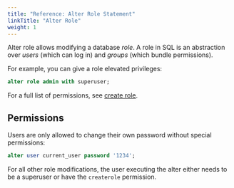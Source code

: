 ```yaml
---
title: "Reference: Alter Role Statement"
linkTitle: "Alter Role"
weight: 1
---
```


Alter role allows modifying a database *role*.
A role in SQL is an abstraction over *users* (which can log in) and *groups* (which bundle permissions).

For example, you can give a role elevated privileges:

```sql
alter role admin with superuser;
```

For a full list of permissions, see [create role](createrole).

## Permissions

Users are only allowed to change their own password without special permissions:

```sql
alter user current_user password '1234';
```

For all other role modifications, the user executing the alter either needs to be a superuser or have the `createrole`
permission.
